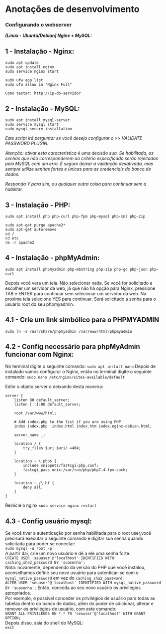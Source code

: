 # Anotações de desenvolvimento
### Configurando o webserver
 ***[Linux - Ubuntu/Debian] Nginx + MySQL:***

 ## 1 - Instalação - Nginx:  
```
sudo apt update
sudo apt install nginx
sudo service nginx start

sudo ufw app list
sudo ufw allow in "Nginx Full"

Como testar: http://ip-do-servidor
```
## 2 - Instalação - MySQL:

```
sudo apt install mysql-server
sudo service mysql start
sudo mysql_secure_installation
```
<i>Este script irá perguntar se você deseja configurar o >> VALIDATE PASSWORD PLUGIN.

Atenção: ativar esta característica é uma decisão sua. 
Se habilitada, as senhas que não corresponderem ao critério especificado serão rejeitadas pelo MySQL com um erro. 
É seguro deixar a validação desativada, mas sempre utilize senhas fortes e únicas para as credenciais do banco de dados.

Responda Y para sim, ou qualquer outra coisa para continuar sem a habilitar.</i>

## 3 - Instalação - PHP:

```
sudo apt install php php-curl php-fpm php-mysql php-xml php-zip

sudo apt-get purge apache2*
sudo apt-get autoremove
cd /
cd etc
rm -r apache2
```
## 4 - Instalação - phpMyAdmin:

```sudo apt install phpmyadmin php-mbstring php-zip php-gd php-json php-curl```

Depois você vera um tela.
Não selecionar nada.
Se você for solicitado a escolher um servidor da web, já que não há opção para Nginx, pressione  TAB e  ENTER 
para continuar sem selecionar um servidor da web.
Na proxima tela selecione YES para continuar.
Será solicitado a senha para o usuario root do seu phpmyadmin.

## 4.1 - Crie um link simbólico para o PHPMYADMIN
```sudo ln -s /usr/share/phpmyadmin /var/www/html/phpmyadmin```

## 4.2 - Config necessário para phpMyAdmin funcionar com Nginx:

No terminal digite o seguinte comando:
```sudo apt install nano```
Depois de instalado vamos configurar o Nginx, então no terminal digite o seguinte comando:
```sudo nano /etc/nginx/sites-available/default```

Edite o objeto server o deixando desta maneira:

```
server {
	listen 80 default_server;
	listen [::]:80 default_server;

	root /var/www/html;

	# Add index.php to the list if you are using PHP
	index index.php  index.html index.htm index.nginx-debian.html;

	server_name _;

	location / {
		try_files $uri $uri/ =404;
	}

	location ~ \.php$ {
		include snippets/fastcgi-php.conf;
		fastcgi_pass unix:/var/run/php/php7.4-fpm.sock;
	}

	location ~ /\.ht {
		deny all;
	}
}
```
Reinicie o nginx
```sudo service nginx restart```<br>
## 4.3 - Config usuário mysql:

Se você tiver a autenticação por senha habilitada para o root user,você precisará executar o seguinte comando e digitar sua senha quando solicitada para poder se conectar:<br>
```sudo mysql -u root -p```<br>
A partir daí, crie um novo usuário e dê a ele uma senha forte:<br>
```CREATE USER 'seuuser'@'localhost' IDENTIFIED WITH caching_sha2_password BY 'suasenha';```<br>
Nota: novamente, dependendo da versão do PHP que você instalou, aconselhamos definir seu novo usuário
para autenticar-se com o ```mysql_native_password``` em vez do ```caching_sha2_password```:<br>
```ALTER USER 'seuuser'@'localhost' IDENTIFIED WITH mysql_native_password BY 'suasenha';```
Então, conceda ao seu novo usuário os privilégios apropriados. <br>
Por exemplo, é possível conceder os privilégios de usuário para todas as tabelas dentro do banco de dados, além do poder de adicionar, alterar e remover os privilégios de usuário, com este comando:<br>
```GRANT ALL PRIVILEGES ON *.* TO 'seuuser'@'localhost' WITH GRANT OPTION;```<br>
Depois disso, saia do shell do MySQL:<br>
```exit```

